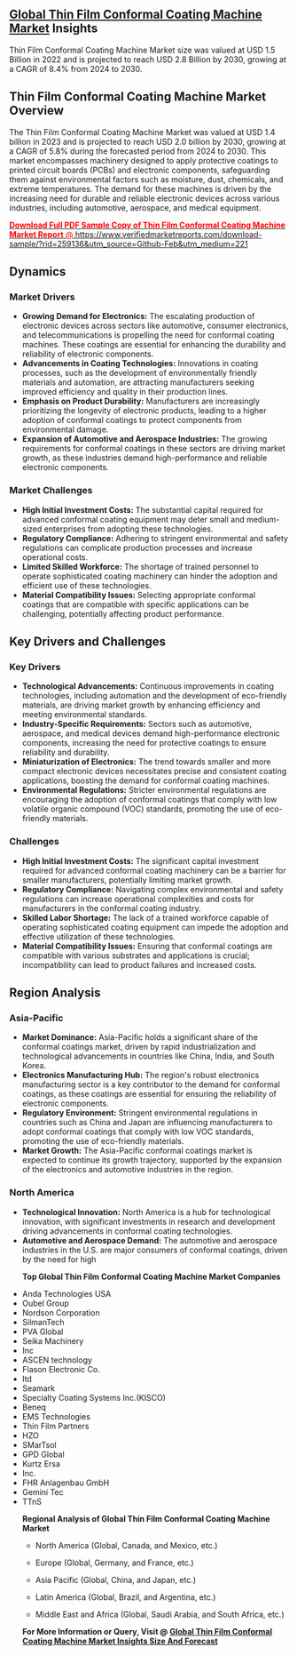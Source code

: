 <h2><a href="https://www.verifiedmarketreports.com/download-sample/?rid=259136&amp;utm_source=Github&amp;utm_medium=221" target="_blank">Global Thin Film Conformal Coating Machine Market</a> Insights</h2><p>Thin Film Conformal Coating Machine Market size was valued at USD 1.5 Billion in 2022 and is projected to reach USD 2.8 Billion by 2030, growing at a CAGR of 8.4% from 2024 to 2030.</p><p> <h2>Thin Film Conformal Coating Machine Market Overview</h2> <p>The Thin Film Conformal Coating Machine Market was valued at USD 1.4 billion in 2023 and is projected to reach USD 2.0 billion by 2030, growing at a CAGR of 5.8% during the forecasted period from 2024 to 2030. This market encompasses machinery designed to apply protective coatings to printed circuit boards (PCBs) and electronic components, safeguarding them against environmental factors such as moisture, dust, chemicals, and extreme temperatures. The demand for these machines is driven by the increasing need for durable and reliable electronic devices across various industries, including automotive, aerospace, and medical equipment. </p> <p><a href="https://www.verifiedmarketreports.com/download-sample/?rid=799296"><p><span class=""><span style="color: #ff0000;"><strong>Download Full PDF Sample Copy of Thin Film Conformal Coating Machine Market Report</strong> @ </span><a href="https://www.verifiedmarketreports.com/download-sample/?rid=259136&amp;utm_source=Github-Feb&amp;utm_medium=221" target="_blank">https://www.verifiedmarketreports.com/download-sample/?rid=259136&amp;utm_source=Github-Feb&amp;utm_medium=221</a></span></p></a></p> <h2>Dynamics</h2> <h3>Market Drivers</h3> <ul> <li><strong>Growing Demand for Electronics:</strong> The escalating production of electronic devices across sectors like automotive, consumer electronics, and telecommunications is propelling the need for conformal coating machines. These coatings are essential for enhancing the durability and reliability of electronic components. </li> <li><strong>Advancements in Coating Technologies:</strong> Innovations in coating processes, such as the development of environmentally friendly materials and automation, are attracting manufacturers seeking improved efficiency and quality in their production lines. </li> <li><strong>Emphasis on Product Durability:</strong> Manufacturers are increasingly prioritizing the longevity of electronic products, leading to a higher adoption of conformal coatings to protect components from environmental damage. </li> <li><strong>Expansion of Automotive and Aerospace Industries:</strong> The growing requirements for conformal coatings in these sectors are driving market growth, as these industries demand high-performance and reliable electronic components. </li> </ul> <h3>Market Challenges</h3> <ul> <li><strong>High Initial Investment Costs:</strong> The substantial capital required for advanced conformal coating equipment may deter small and medium-sized enterprises from adopting these technologies. </li> <li><strong>Regulatory Compliance:</strong> Adhering to stringent environmental and safety regulations can complicate production processes and increase operational costs. </li> <li><strong>Limited Skilled Workforce:</strong> The shortage of trained personnel to operate sophisticated coating machinery can hinder the adoption and efficient use of these technologies. </li> <li><strong>Material Compatibility Issues:</strong> Selecting appropriate conformal coatings that are compatible with specific applications can be challenging, potentially affecting product performance. </li> </ul> <h2>Key Drivers and Challenges</h2> <h3>Key Drivers</h3> <ul> <li><strong>Technological Advancements:</strong> Continuous improvements in coating technologies, including automation and the development of eco-friendly materials, are driving market growth by enhancing efficiency and meeting environmental standards. </li> <li><strong>Industry-Specific Requirements:</strong> Sectors such as automotive, aerospace, and medical devices demand high-performance electronic components, increasing the need for protective coatings to ensure reliability and durability. </li> <li><strong>Miniaturization of Electronics:</strong> The trend towards smaller and more compact electronic devices necessitates precise and consistent coating applications, boosting the demand for conformal coating machines. </li> <li><strong>Environmental Regulations:</strong> Stricter environmental regulations are encouraging the adoption of conformal coatings that comply with low volatile organic compound (VOC) standards, promoting the use of eco-friendly materials. </li> </ul> <h3>Challenges</h3> <ul> <li><strong>High Initial Investment Costs:</strong> The significant capital investment required for advanced conformal coating machinery can be a barrier for smaller manufacturers, potentially limiting market growth. </li> <li><strong>Regulatory Compliance:</strong> Navigating complex environmental and safety regulations can increase operational complexities and costs for manufacturers in the conformal coating industry. </li> <li><strong>Skilled Labor Shortage:</strong> The lack of a trained workforce capable of operating sophisticated coating equipment can impede the adoption and effective utilization of these technologies. </li> <li><strong>Material Compatibility Issues:</strong> Ensuring that conformal coatings are compatible with various substrates and applications is crucial; incompatibility can lead to product failures and increased costs. </li> </ul> <h2>Region Analysis</h2> <h3>Asia-Pacific</h3> <ul> <li><strong>Market Dominance:</strong> Asia-Pacific holds a significant share of the conformal coatings market, driven by rapid industrialization and technological advancements in countries like China, India, and South Korea. </li> <li><strong>Electronics Manufacturing Hub:</strong> The region's robust electronics manufacturing sector is a key contributor to the demand for conformal coatings, as these coatings are essential for ensuring the reliability of electronic components. </li> <li><strong>Regulatory Environment:</strong> Stringent environmental regulations in countries such as China and Japan are influencing manufacturers to adopt conformal coatings that comply with low VOC standards, promoting the use of eco-friendly materials. </li> <li><strong>Market Growth:</strong> The Asia-Pacific conformal coatings market is expected to continue its growth trajectory, supported by the expansion of the electronics and automotive industries in the region. </li> </ul> <h3>North America</h3> <ul> <li><strong>Technological Innovation:</strong> North America is a hub for technological innovation, with significant investments in research and development driving advancements in conformal coating technologies. </li> <li><strong>Automotive and Aerospace Demand:</strong> The automotive and aerospace industries in the U.S. are major consumers of conformal coatings, driven by the need for high</p><p><strong>Top Global Thin Film Conformal Coating Machine Market Companies</strong></p><div data-test-id=""><p><li>Anda Technologies USA</li><li> Oubel Group</li><li> Nordson Corporation</li><li> SilmanTech</li><li> PVA Global</li><li> Seika Machinery</li><li> Inc</li><li> ASCEN technology</li><li> Flason Electronic Co.</li><li>ltd</li><li> Seamark</li><li> Specialty Coating Systems Inc.(KISCO)</li><li> Beneq</li><li> EMS Technologies</li><li> Thin Film Partners</li><li> HZO</li><li> SMarTsol</li><li> GPD Global</li><li> Kurtz Ersa</li><li> Inc.</li><li> FHR Anlagenbau GmbH</li><li> Gemini Tec</li><li> TTnS</li></p><div><strong>Regional Analysis of&nbsp;Global Thin Film Conformal Coating Machine Market</strong></div><ul><li dir="ltr"><p dir="ltr">North America&nbsp;(Global, Canada, and Mexico, etc.)</p></li><li dir="ltr"><p dir="ltr">Europe (Global, Germany, and France, etc.)</p></li><li dir="ltr"><p dir="ltr">Asia Pacific&nbsp;(Global, China, and Japan, etc.)</p></li><li dir="ltr"><p dir="ltr">Latin America&nbsp;(Global, Brazil, and Argentina, etc.)</p></li><li dir="ltr">Middle East and Africa&nbsp;(Global, Saudi Arabia, and South Africa, etc.)</li></ul><p><strong>For More Information or Query, Visit @&nbsp;</strong><strong><a href="https://www.verifiedmarketreports.com/product/thin-film-conformal-coating-machine-market/?utm_source=Github&amp;utm_medium=221" target="_blank">Global Thin Film Conformal Coating Machine Market Insights Size And Forecast</a></strong></p></div>
